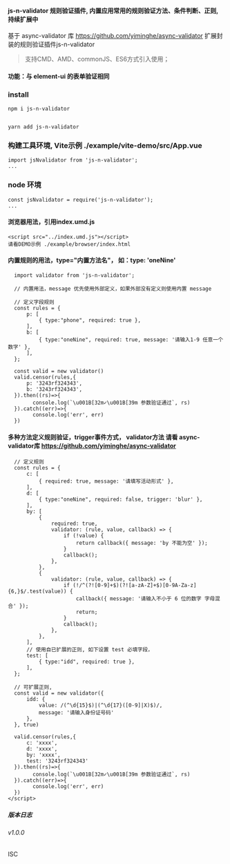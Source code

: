 #### js-n-validator 规则验证插件, 内置应用常用的规则验证方法、条件判断、正则, 持续扩展中

基于 async-validator 库 https://github.com/yiminghe/async-validator
扩展封装的规则验证插件js-n-validator

>
>
> 支持CMD、AMD、commonJS、ES6方式引入使用；
>
>
#### 功能：与 element-ui 的表单验证相同


<!--
简单、易用、可扩展的 js-n-validator 参数验证插件, 与element-ui 的表单验证相同
-->

### install
```
npm i js-n-validator


yarn add js-n-validator

```

### 构建工具环境, Vite示例 ./example/vite-demo/src/App.vue
```
import jsNvalidator from 'js-n-validator';
...
```

### node 环境
```
const jsNvalidator = require('js-n-validator');
...
```

#### 浏览器用法，引用index.umd.js
```
<script src="../index.umd.js"></script>
请看DEMO示例 ./example/browser/index.html

```

#### 内置规则的用法，type="内置方法名"， 如：type: 'oneNine'
```
  import validator from 'js-n-validator';

  // 内置用法，message 优先使用外部定义，如果外部没有定义则使用内置 message

  // 定义字段规则
  const rules = {
      p: [
          { type:"phone", required: true },
      ],
      b: [
          { type:"oneNine", required: true, message: '请输入1-9 任意一个数字' },
      ],
  };

  const valid = new validator()
  valid.censor(rules,{
      p: '3243rf324343',
      b: '3243rf324343',
  }).then((rs)=>{
        console.log(`\u001B[32m✓\u001B[39m 参数验证通过`, rs)
  }).catch((err)=>{
        console.log('err', err)
  })
```

#### 多种方法定义规则验证，trigger事件方式， validator方法 请看 async-validator库 https://github.com/yiminghe/async-validator
```
  // 定义规则
  const rules = {
      c: [
          { required: true, message: '请填写活动形式' },
      ],
      d: [
          { type:"oneNine", required: false, trigger: 'blur' },
      ],
      by: [
          { 
              required: true,
              validator: (rule, value, callback) => {
                  if (!value) {
                      return callback({ message: 'by 不能为空' });
                  }
                  callback();
              }, 
          },
          {
              validator: (rule, value, callback) => {
                  if (!/^(?![0-9]+$)(?![a-zA-Z]+$)[0-9A-Za-z]{6,}$/.test(value)) {
                      callback({ message: '请输入不小于 6 位的数字 字母混合' });
                      return;
                  }
                  callback();
              },
          },
      ],
      // 使用自已扩展的正则, 如下设置 test 必填字段，
      test: [
          { type:"idd", required: true },
      ],
  };

  // 可扩展正则, 
  const valid = new validator({
      idd: {
          value: /(^\d{15}$)|(^\d{17}([0-9]|X)$)/,
          message: '请输入身份证号码'
      },
  }, true)

  valid.censor(rules,{
      c: 'xxxx',
      d: 'xxxx',
      by: 'xxxx',
      test: '3243rf324343'
  }).then((rs)=>{
        console.log(`\u001B[32m✓\u001B[39m 参数验证通过`, rs)
  }).catch((err)=>{
        console.log('err', err)
  })
</script>
```


##### 版本日志
###### v1.0.0

ISC
